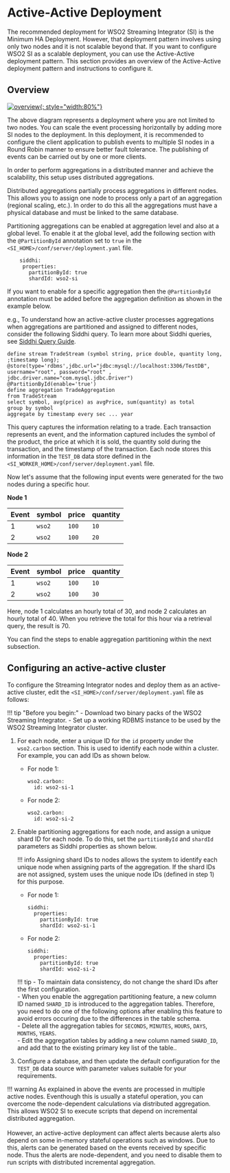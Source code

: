 # Active-Active Deployment

The recommended deployment for WSO2 Streaming Integrator (SI) is the Minimum HA Deployment. However, that deployment pattern involves using only two nodes and it is
not scalable beyond that. If you want to configure WSO2 SI as a scalable deployment, you can use the Active-Active deployment pattern. This section provides an
overview of the Active-Active deployment pattern and instructions to configure it.

## Overview

[![overview]({{base_path}}/assets/img/streaming/active-active-deployment/si-active-active-deployment-pattern.png){: style="width:80%"}]({{base_path}}/assets/img/streaming/active-active-deployment/si-active-active-deployment-pattern.png)

The above diagram represents a deployment where you are not limited to two nodes. You can scale the event processing horizontally by adding more SI
 nodes to the deployment. In this deployment, it is recommended to configure the client application to publish events to multiple SI nodes in a Round
Robin manner to ensure better fault tolerance. The publishing of events can be carried out by one or more clients.

In order to perform aggregations in a distributed manner and achieve the scalability, this setup uses distributed aggregations.

Distributed aggregations partially process aggregations in different nodes. This allows you to assign one node to process only a part of an aggregation (regional
scaling, etc.). In order to do this all the aggregations must have a physical database and must be linked to the same database.

Partitioning aggregations can be enabled at aggregation level and also at a global level. To enable it at the global level, add the following section with the
`@PartitionById` annotation set to `true` in the `<SI_HOME>/conf/server/deployment.yaml` file.

```
    siddhi:
     properties:
       partitionById: true
       shardId: wso2-si
```

If you want to enable for a specific aggregation then the `@PartitionById` annotation must be added before the aggregation definition as shown in the example below.

e.g.,
To understand how an active-active cluster processes aggregations when aggregations are partitioned and assigned to different nodes, consider the following Siddhi query.
 To learn more about Siddhi queries, see [Siddhi Query Guide](https://siddhi.io/en/v4.x/docs/query-guide/).

```
define stream TradeStream (symbol string, price double, quantity long, ;timestamp long);
@store(type='rdbms',jdbc.url="jdbc:mysql://localhost:3306/TestDB", username="root", password="root" , jdbc.driver.name="com.mysql.jdbc.Driver")
@PartitionById(enable='true')
define aggregation TradeAggregation
from TradeStream
select symbol, avg(price) as avgPrice, sum(quantity) as total
group by symbol
aggregate by timestamp every sec ... year
```

This query captures the information relating to a trade. Each transaction represents an event, and the information captured includes the symbol of the product,
the price at which it is sold, the quantity sold during the transaction, and the timestamp of the transaction. Each node stores this information in the `TEST_DB`
data store defined in the `<SI_WORKER_HOME>/conf/server/deployment.yaml` file.

Now let's assume that the following input events were generated for the two nodes during a specific hour.

**Node 1**

|**Event**|**symbol**|**price**|**quantity**|
|---------|----------|---------|------------|
| 1       | `wso2`   | `100`   | `10`       |
| 2       | `wso2`   | `100`   | `20`       |

**Node 2**

|**Event**|**symbol**|**price**|**quantity**|
|---------|----------|---------|------------|
| 1       | `wso2`   | `100`   | `10`       |
| 2       | `wso2`   | `100`   | `30`       |

Here, node 1 calculates an hourly total of 30, and node 2 calculates an hourly total of 40. When you retrieve the total for this hour via a retrieval query, the result is 70.

You can find the steps to enable aggregation partitioning within the next subsection.

## Configuring an active-active cluster

To configure the Streaming Integrator nodes and deploy them as an active-active cluster, edit the `<SI_HOME>/conf/server/deployment.yaml` file as follows:

!!! tip "Before you begin:"
    - Download two binary packs of the WSO2 Streaming Integrator.
    - Set up a working RDBMS instance to be used by the WSO2 Streaming Integrator cluster.

1. For each node, enter a unique ID for the `id` property under the `wso2.carbon` section. This is used to identify each node within a cluster. For example, you can add IDs as shown below.

    - For node 1:
        ```
        wso2.carbon:
          id: wso2-si-1
        ```

    - For node 2:
        ```
        wso2.carbon:
          id: wso2-si-2
        ```

2. Enable partitioning aggregations for each node, and assign a unique shard ID for each node. To do this, set the `partitionById` and `shardId` parameters as Siddhi properties as shown below.

    !!! info
        Assigning shard IDs to nodes allows the system to identify each unique node when assigning parts of the aggregation. If the shard IDs are not assigned, system uses the unique node IDs (defined in step 1) for this purpose.

    - For node 1:
        ```
        siddhi:
          properties:
            partitionById: true
            shardId: wso2-si-1
        ```

    - For node 2:
        ```
        siddhi:
          properties:
            partitionById: true
            shardId: wso2-si-2
        ```

    !!! tip
        - To maintain data consistency, do not change the shard IDs after the first configuration. <br/>
        - When you enable the aggregation partitioning feature, a new column ID named `SHARD_ID` is introduced to the aggregation tables. Therefore, you need to do one of the following options after enabling this feature to avoid errors occuring due to the differences in the table schema.<br/>
            - Delete all the aggregation tables for `SECONDS`, `MINUTES`, `HOURS`, `DAYS`, `MONTHS`, `YEARS`. <br/>
            - Edit the aggregation tables by adding a new column named `SHARD_ID`, and add that to the existing primary key list of the table..

3. Configure a database, and then update the default configuration for the `TEST_DB` data source with parameter values suitable for your requirements.

!!! warning
    As explained in above the events are processed in multiple active nodes. Eventhough this is usually a stateful operation, you can overcome the node-dependent calculations via distributed aggregation. This allows WSO2 SI to execute scripts that depend on incremental distributed aggregation.<br/><br/>
    However, an active-active deployment can affect alerts because alerts also depend on some in-memory stateful operations such as windows. Due to this, alerts can be generated based on the events received by specific node. Thus the alerts are node-dependent, and you need to disable them to run scripts with distributed incremental aggregation.

